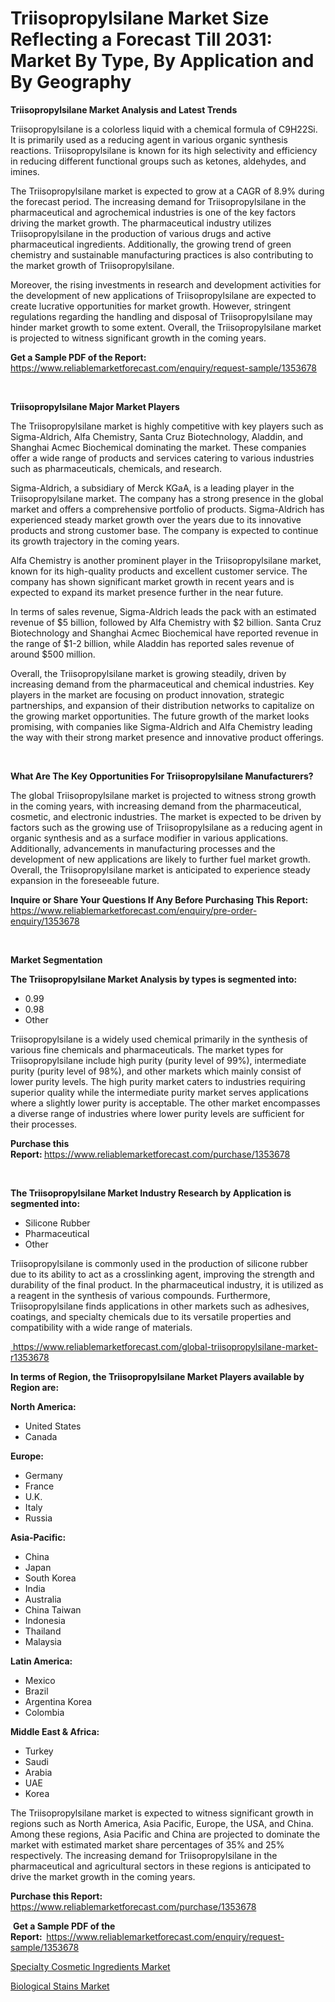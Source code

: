<p><h1>Triisopropylsilane Market Size Reflecting a Forecast Till 2031: Market By Type, By Application and By Geography</h1></p><p><strong>Triisopropylsilane Market Analysis and Latest Trends</strong></p>
<p><p>Triisopropylsilane is a colorless liquid with a chemical formula of C9H22Si. It is primarily used as a reducing agent in various organic synthesis reactions. Triisopropylsilane is known for its high selectivity and efficiency in reducing different functional groups such as ketones, aldehydes, and imines.</p><p>The Triisopropylsilane market is expected to grow at a CAGR of 8.9% during the forecast period. The increasing demand for Triisopropylsilane in the pharmaceutical and agrochemical industries is one of the key factors driving the market growth. The pharmaceutical industry utilizes Triisopropylsilane in the production of various drugs and active pharmaceutical ingredients. Additionally, the growing trend of green chemistry and sustainable manufacturing practices is also contributing to the market growth of Triisopropylsilane.</p><p>Moreover, the rising investments in research and development activities for the development of new applications of Triisopropylsilane are expected to create lucrative opportunities for market growth. However, stringent regulations regarding the handling and disposal of Triisopropylsilane may hinder market growth to some extent. Overall, the Triisopropylsilane market is projected to witness significant growth in the coming years.</p></p>
<p><strong>Get a Sample PDF of the Report:&nbsp;</strong> <a href="https://www.reliablemarketforecast.com/enquiry/request-sample/1353678">https://www.reliablemarketforecast.com/enquiry/request-sample/1353678</a></p>
<p>&nbsp;</p>
<p><strong>Triisopropylsilane Major Market Players</strong></p>
<p><p>The Triisopropylsilane market is highly competitive with key players such as Sigma-Aldrich, Alfa Chemistry, Santa Cruz Biotechnology, Aladdin, and Shanghai Acmec Biochemical dominating the market. These companies offer a wide range of products and services catering to various industries such as pharmaceuticals, chemicals, and research.</p><p>Sigma-Aldrich, a subsidiary of Merck KGaA, is a leading player in the Triisopropylsilane market. The company has a strong presence in the global market and offers a comprehensive portfolio of products. Sigma-Aldrich has experienced steady market growth over the years due to its innovative products and strong customer base. The company is expected to continue its growth trajectory in the coming years.</p><p>Alfa Chemistry is another prominent player in the Triisopropylsilane market, known for its high-quality products and excellent customer service. The company has shown significant market growth in recent years and is expected to expand its market presence further in the near future.</p><p>In terms of sales revenue, Sigma-Aldrich leads the pack with an estimated revenue of $5 billion, followed by Alfa Chemistry with $2 billion. Santa Cruz Biotechnology and Shanghai Acmec Biochemical have reported revenue in the range of $1-2 billion, while Aladdin has reported sales revenue of around $500 million.</p><p>Overall, the Triisopropylsilane market is growing steadily, driven by increasing demand from the pharmaceutical and chemical industries. Key players in the market are focusing on product innovation, strategic partnerships, and expansion of their distribution networks to capitalize on the growing market opportunities. The future growth of the market looks promising, with companies like Sigma-Aldrich and Alfa Chemistry leading the way with their strong market presence and innovative product offerings.</p></p>
<p>&nbsp;</p>
<p><strong>What Are The Key Opportunities For Triisopropylsilane Manufacturers?</strong></p>
<p><p>The global Triisopropylsilane market is projected to witness strong growth in the coming years, with increasing demand from the pharmaceutical, cosmetic, and electronic industries. The market is expected to be driven by factors such as the growing use of Triisopropylsilane as a reducing agent in organic synthesis and as a surface modifier in various applications. Additionally, advancements in manufacturing processes and the development of new applications are likely to further fuel market growth. Overall, the Triisopropylsilane market is anticipated to experience steady expansion in the foreseeable future.</p></p>
<p><strong>Inquire or Share Your Questions If Any Before Purchasing This Report:</strong> <a href="https://www.reliablemarketforecast.com/enquiry/pre-order-enquiry/1353678">https://www.reliablemarketforecast.com/enquiry/pre-order-enquiry/1353678</a></p>
<p>&nbsp;</p>
<p><strong>Market Segmentation</strong></p>
<p><strong>The Triisopropylsilane Market Analysis by types is segmented into:</strong></p>
<p><ul><li>0.99</li><li>0.98</li><li>Other</li></ul></p>
<p><p>Triisopropylsilane is a widely used chemical primarily in the synthesis of various fine chemicals and pharmaceuticals. The market types for Triisopropylsilane include high purity (purity level of 99%), intermediate purity (purity level of 98%), and other markets which mainly consist of lower purity levels. The high purity market caters to industries requiring superior quality while the intermediate purity market serves applications where a slightly lower purity is acceptable. The other market encompasses a diverse range of industries where lower purity levels are sufficient for their processes.</p></p>
<p><strong>Purchase this Report:&nbsp;</strong><a href="https://www.reliablemarketforecast.com/purchase/1353678">https://www.reliablemarketforecast.com/purchase/1353678</a></p>
<p>&nbsp;</p>
<p><strong>The Triisopropylsilane Market Industry Research by Application is segmented into:</strong></p>
<p><ul><li>Silicone Rubber</li><li>Pharmaceutical</li><li>Other</li></ul></p>
<p><p>Triisopropylsilane is commonly used in the production of silicone rubber due to its ability to act as a crosslinking agent, improving the strength and durability of the final product. In the pharmaceutical industry, it is utilized as a reagent in the synthesis of various compounds. Furthermore, Triisopropylsilane finds applications in other markets such as adhesives, coatings, and specialty chemicals due to its versatile properties and compatibility with a wide range of materials.</p></p>
<p><a href="https://www.reliablemarketforecast.com/global-triisopropylsilane-market-r1353678">&nbsp;https://www.reliablemarketforecast.com/global-triisopropylsilane-market-r1353678</a></p>
<p><strong>In terms of Region, the Triisopropylsilane Market Players available by Region are:</strong></p>
<p>
    <p> <strong> North America: </strong>
        <ul>
            <li>United States</li>
            <li>Canada</li>
        </ul>
        </p> 
    <p> <strong> Europe: </strong>
        <ul>
            <li>Germany</li>
            <li>France</li>
            <li>U.K.</li>
            <li>Italy</li>
            <li>Russia</li>
        </ul>
        </p> 
    <p> <strong> Asia-Pacific: </strong>
        <ul>
            <li>China</li>
            <li>Japan</li>
            <li>South Korea</li>
            <li>India</li>
            <li>Australia</li>
            <li>China Taiwan</li>
            <li>Indonesia</li>
            <li>Thailand</li>
            <li>Malaysia</li>
        </ul>
        </p> 
    <p> <strong> Latin America: </strong>
        <ul>
            <li>Mexico</li>
            <li>Brazil</li>
            <li>Argentina Korea</li>
            <li>Colombia</li>
        </ul>
        </p> 
    <p> <strong> Middle East & Africa: </strong>
        <ul>
            <li>Turkey</li>
            <li>Saudi</li>
            <li>Arabia</li>
            <li>UAE</li>
            <li>Korea</li>
        </ul>
    </p>
    </p>
<p><p>The Triisopropylsilane market is expected to witness significant growth in regions such as North America, Asia Pacific, Europe, the USA, and China. Among these regions, Asia Pacific and China are projected to dominate the market with estimated market share percentages of 35% and 25% respectively. The increasing demand for Triisopropylsilane in the pharmaceutical and agricultural sectors in these regions is anticipated to drive the market growth in the coming years.</p></p>
<p><strong>Purchase this Report: </strong><a href="https://www.reliablemarketforecast.com/purchase/1353678">https://www.reliablemarketforecast.com/purchase/1353678</a></p>
<p>&nbsp;<strong>Get a Sample PDF of the Report:&nbsp;&nbsp;</strong><a href="https://www.reliablemarketforecast.com/enquiry/request-sample/1353678">https://www.reliablemarketforecast.com/enquiry/request-sample/1353678</a></p>
<p><strong></strong></p>
<p><p><a href="https://view.publitas.com/reportprime-1/specialty-cosmetic-ingredients-market-size-growth-trends-statistics-forecasts-2024-2031/">Specialty Cosmetic Ingredients Market</a></p><p><a href="https://view.publitas.com/reportprime-1/biological-stains-market-industry-trends-and-forecast-for-period-from-2024-to-2031/">Biological Stains Market</a></p></p>